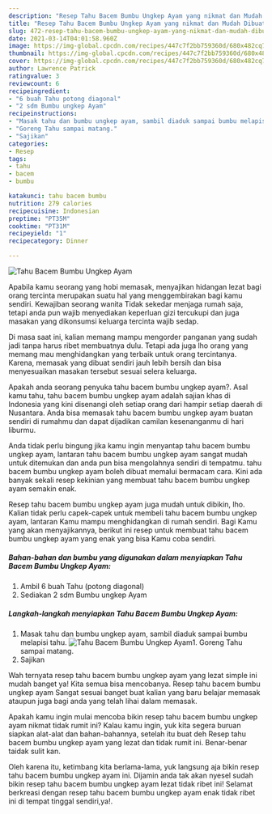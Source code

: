 ```yaml
---
description: "Resep Tahu Bacem Bumbu Ungkep Ayam yang nikmat dan Mudah Dibuat"
title: "Resep Tahu Bacem Bumbu Ungkep Ayam yang nikmat dan Mudah Dibuat"
slug: 472-resep-tahu-bacem-bumbu-ungkep-ayam-yang-nikmat-dan-mudah-dibuat
date: 2021-03-14T04:01:58.960Z
image: https://img-global.cpcdn.com/recipes/447c7f2bb759360d/680x482cq70/tahu-bacem-bumbu-ungkep-ayam-foto-resep-utama.jpg
thumbnail: https://img-global.cpcdn.com/recipes/447c7f2bb759360d/680x482cq70/tahu-bacem-bumbu-ungkep-ayam-foto-resep-utama.jpg
cover: https://img-global.cpcdn.com/recipes/447c7f2bb759360d/680x482cq70/tahu-bacem-bumbu-ungkep-ayam-foto-resep-utama.jpg
author: Lawrence Patrick
ratingvalue: 3
reviewcount: 6
recipeingredient:
- "6 buah Tahu potong diagonal"
- "2 sdm Bumbu ungkep Ayam"
recipeinstructions:
- "Masak tahu dan bumbu ungkep ayam, sambil diaduk sampai bumbu melapisi tahu."
- "Goreng Tahu sampai matang."
- "Sajikan"
categories:
- Resep
tags:
- tahu
- bacem
- bumbu

katakunci: tahu bacem bumbu 
nutrition: 279 calories
recipecuisine: Indonesian
preptime: "PT35M"
cooktime: "PT31M"
recipeyield: "1"
recipecategory: Dinner

---
```



![Tahu Bacem Bumbu Ungkep Ayam](https://img-global.cpcdn.com/recipes/447c7f2bb759360d/680x482cq70/tahu-bacem-bumbu-ungkep-ayam-foto-resep-utama.jpg)

Apabila kamu seorang yang hobi memasak, menyajikan hidangan lezat bagi orang tercinta merupakan suatu hal yang menggembirakan bagi kamu sendiri. Kewajiban seorang  wanita Tidak sekedar menjaga rumah saja, tetapi anda pun wajib menyediakan keperluan gizi tercukupi dan juga masakan yang dikonsumsi keluarga tercinta wajib sedap.

Di masa  saat ini, kalian memang mampu mengorder panganan yang sudah jadi tanpa harus ribet membuatnya dulu. Tetapi ada juga lho orang yang memang mau menghidangkan yang terbaik untuk orang tercintanya. Karena, memasak yang dibuat sendiri jauh lebih bersih dan bisa menyesuaikan masakan tersebut sesuai selera keluarga. 



Apakah anda seorang penyuka tahu bacem bumbu ungkep ayam?. Asal kamu tahu, tahu bacem bumbu ungkep ayam adalah sajian khas di Indonesia yang kini disenangi oleh setiap orang dari hampir setiap daerah di Nusantara. Anda bisa memasak tahu bacem bumbu ungkep ayam buatan sendiri di rumahmu dan dapat dijadikan camilan kesenanganmu di hari liburmu.

Anda tidak perlu bingung jika kamu ingin menyantap tahu bacem bumbu ungkep ayam, lantaran tahu bacem bumbu ungkep ayam sangat mudah untuk ditemukan dan anda pun bisa mengolahnya sendiri di tempatmu. tahu bacem bumbu ungkep ayam boleh dibuat memalui bermacam cara. Kini ada banyak sekali resep kekinian yang membuat tahu bacem bumbu ungkep ayam semakin enak.

Resep tahu bacem bumbu ungkep ayam juga mudah untuk dibikin, lho. Kalian tidak perlu capek-capek untuk membeli tahu bacem bumbu ungkep ayam, lantaran Kamu mampu menghidangkan di rumah sendiri. Bagi Kamu yang akan menyajikannya, berikut ini resep untuk membuat tahu bacem bumbu ungkep ayam yang enak yang bisa Kamu coba sendiri.

<!--inarticleads1-->

##### Bahan-bahan dan bumbu yang digunakan dalam menyiapkan Tahu Bacem Bumbu Ungkep Ayam:

1. Ambil 6 buah Tahu (potong diagonal)
1. Sediakan 2 sdm Bumbu ungkep Ayam




<!--inarticleads2-->

##### Langkah-langkah menyiapkan Tahu Bacem Bumbu Ungkep Ayam:

1. Masak tahu dan bumbu ungkep ayam, sambil diaduk sampai bumbu melapisi tahu.
<img src="https://img-global.cpcdn.com/steps/9b657a542f8ce211/160x128cq70/tahu-bacem-bumbu-ungkep-ayam-langkah-memasak-1-foto.jpg" alt="Tahu Bacem Bumbu Ungkep Ayam">1. Goreng Tahu sampai matang.
1. Sajikan




Wah ternyata resep tahu bacem bumbu ungkep ayam yang lezat simple ini mudah banget ya! Kita semua bisa mencobanya. Resep tahu bacem bumbu ungkep ayam Sangat sesuai banget buat kalian yang baru belajar memasak ataupun juga bagi anda yang telah lihai dalam memasak.

Apakah kamu ingin mulai mencoba bikin resep tahu bacem bumbu ungkep ayam nikmat tidak rumit ini? Kalau kamu ingin, yuk kita segera buruan siapkan alat-alat dan bahan-bahannya, setelah itu buat deh Resep tahu bacem bumbu ungkep ayam yang lezat dan tidak rumit ini. Benar-benar taidak sulit kan. 

Oleh karena itu, ketimbang kita berlama-lama, yuk langsung aja bikin resep tahu bacem bumbu ungkep ayam ini. Dijamin anda tak akan nyesel sudah bikin resep tahu bacem bumbu ungkep ayam lezat tidak ribet ini! Selamat berkreasi dengan resep tahu bacem bumbu ungkep ayam enak tidak ribet ini di tempat tinggal sendiri,ya!.

